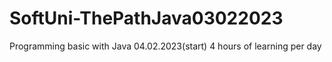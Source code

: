 # SoftUni-ThePathJava03022023
Programming basic with Java 04.02.2023(start)
4 hours of learning per day
